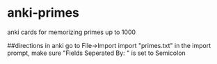 # anki-primes
anki cards for memorizing primes up to 1000

##directions
in anki go to File->Import
import "primes.txt"
in the import prompt, make sure "Fields Seperated By: " is set to Semicolon